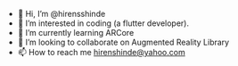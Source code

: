 - 👋 Hi, I’m @hirensshinde 
- 👀 I’m interested in coding (a flutter developer).
- 🌱 I’m currently learning ARCore
- 💞️ I’m looking to collaborate on Augmented Reality Library
- 📫 How to reach me hirenshinde@yahoo.com

<!---
hirensshinde/hirensshinde is a ✨ special ✨ repository because its `README.md` (this file) appears on your GitHub profile.
You can click the Preview link to take a look at your changes.
--->
